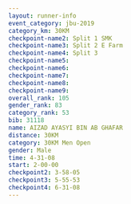 ```yaml
---
layout: runner-info 
event_category: jbu-2019 
category_km: 30KM 
checkpoint-name2: Split 1 SMK 
checkpoint-name3: Split 2 E Farm 
checkpoint-name4: Split 3 
checkpoint-name5: 
checkpoint-name6: 
checkpoint-name7: 
checkpoint-name8: 
checkpoint-name9: 
overall_rank: 105
gender_rank: 83
category_rank: 53
bib: 31118
name: AIZAD AYASYI BIN AB GHAFAR
distance: 30KM
category: 30KM Men Open
gender: Male
time: 4-31-08
start: 2-00-00
checkpoint2: 3-58-05
checkpoint3: 5-55-53
checkpoint4: 6-31-08
---
```

